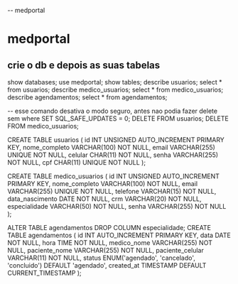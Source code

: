 -- medportal

# medportal

## crie o db e depois as suas tabelas

show databases;
use medportal;
show tables;
describe usuarios;
select * from usuarios;
describe medico_usuarios;
select * from medico_usuarios;
describe agendamentos;
select * from agendamentos;

-- esse comando desativa o modo seguro, antes nao podia fazer delete sem where
SET SQL_SAFE_UPDATES = 0;
DELETE FROM usuarios;
DELETE FROM medico_usuarios;

CREATE TABLE usuarios (
    id INT UNSIGNED AUTO_INCREMENT PRIMARY KEY,
    nome_completo VARCHAR(100) NOT NULL,
    email VARCHAR(255) UNIQUE NOT NULL,
    celular CHAR(11) NOT NULL, 
    senha VARCHAR(255) NOT NULL,
    cpf CHAR(11) UNIQUE NOT NULL
);

CREATE TABLE medico_usuarios (
    id INT UNSIGNED AUTO_INCREMENT PRIMARY KEY,
    nome_completo VARCHAR(100) NOT NULL,
    email VARCHAR(255) UNIQUE NOT NULL,
    telefone VARCHAR(15) NOT NULL,
    data_nascimento DATE NOT NULL,
    crm VARCHAR(20) NOT NULL,
    especialidade VARCHAR(50) NOT NULL,
    senha VARCHAR(255) NOT NULL
);

ALTER TABLE agendamentos DROP COLUMN especialidade;
CREATE TABLE agendamentos (
    id INT AUTO_INCREMENT PRIMARY KEY,
    data DATE NOT NULL,
    hora TIME NOT NULL,
    medico_nome VARCHAR(255) NOT NULL,
    paciente_nome VARCHAR(255) NOT NULL,
    paciente_celular VARCHAR(11) NOT NULL,
    status ENUM('agendado', 'cancelado', 'concluido') DEFAULT 'agendado',
    created_at TIMESTAMP DEFAULT CURRENT_TIMESTAMP
);



